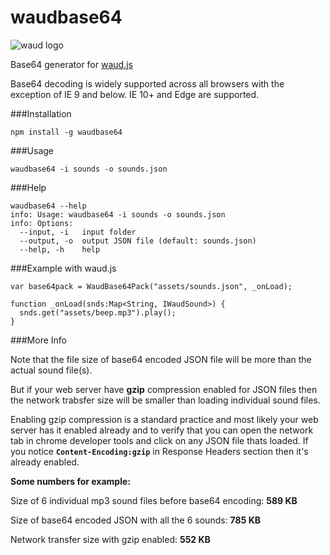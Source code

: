 # waudbase64

![waud logo](https://raw.githubusercontent.com/adireddy/waud/dev/logo.png)

Base64 generator for [waud.js](https://github.com/adireddy/waud)

Base64 decoding is widely supported across all browsers with the exception of IE 9 and below. IE 10+ and Edge are supported.

###Installation

```
npm install -g waudbase64
```

###Usage

```
waudbase64 -i sounds -o sounds.json
```

###Help

```
waudbase64 --help
info: Usage: waudbase64 -i sounds -o sounds.json
info: Options:
  --input, -i   input folder                           
  --output, -o  output JSON file (default: sounds.json)
  --help, -h    help
```

###Example with waud.js

```
var base64pack = WaudBase64Pack("assets/sounds.json", _onLoad);

function _onLoad(snds:Map<String, IWaudSound>) {
  snds.get("assets/beep.mp3").play();
}
```

###More Info

Note that the file size of base64 encoded JSON file will be more than the actual sound file(s).

But if your web server have **gzip** compression enabled for JSON files then the network trabsfer size will be smaller than loading individual sound files.

Enabling gzip compression is a standard practice and most likely your web server has it enabled already and to verify that you can open the network tab in chrome developer tools and click on any JSON file thats loaded. If you notice **`Content-Encoding:gzip`** in Response Headers section then it's already enabled.

**Some numbers for example:**

Size of 6 individual mp3 sound files before base64 encoding: **589 KB**

Size of base64 encoded JSON with all the 6 sounds: **785 KB**

Network transfer size with gzip enabled: **552 KB**

